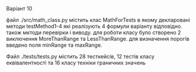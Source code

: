 Варіант 10

файл ./src/math_class.py містить клас MathForTests в якому декларовані методи testMethod1-4 які реалізують 4 формули варіанту відповідно. також мктоди перевірки і виводу. для роботи класу було створено 2 виключення MoreThanRange та LessThanRange. для визначення порогів введено поля minRange та maxRange.

Файл ./tests/tests.py містить 28 тесткейсів, 12 тестів класу еквівалентності та 16 класу техніки граничних значень

